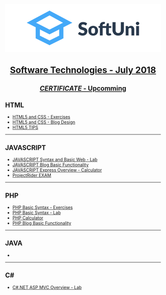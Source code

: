 <p align="center"><img src="https://github.com/blazarow09/ProgrammingBasicsWithCsharp/blob/master/img/logo.png"  /></p>

# <a href="https://softuni.bg/trainings/1940/software-technologies-july-2018"><p align="center">Software Technologies - July 2018<p></a>

## <p align="center"> <a href="" > *CERTIFICATE* - Upcomming </a> </p>

## HTML
* <a href="https://github.com/blazarow09/SoftwareTechnologies/tree/master/HTML/HTML5%20and%20CSS%20-%20Exercises" > HTML5 and CSS - Exercises </a>
* <a href="https://github.com/blazarow09/SoftwareTechnologies/tree/master/HTML/HTML5%20and%20CSS%20-%20Blog%20Design" > HTML5 and CSS - Blog Design </a>
* <a href="https://github.com/blazarow09/SoftwareTechnologies/blob/master/HTML/html%20tips.html" > HTML5 TIPS </a>
-------------------------------------------------------------------
## JAVASCRIPT
* <a href="https://github.com/blazarow09/SoftwareTechnologies/tree/master/JAVASCRIPT/JavaScript%20Syntax%20and%20Basic%20Web%20-%20Lab" > JAVASCRIPT Syntax and Basic Web - Lab</a>
* <a href="https://github.com/blazarow09/SoftwareTechnologies/tree/master/JAVASCRIPT/JavaScript%20Blog%20Basic%20Functionality" > JAVASCRIPT Blog Basic Functionality </a>
* <a href="https://github.com/blazarow09/SoftwareTechnologies/tree/master/JAVASCRIPT/JavaScript%20Express%20Overview%20-%20Calculator" > JAVASCRIPT Express Overview - Calculator </a>
* <a href="https://github.com/blazarow09/SoftwareTechnologies/tree/master/JAVASCRIPT/ProjectRider%20Exam%20JS" > ProjectRider EXAM</a>
-------------------------------------------------------------------
## PHP
* <a href="https://github.com/blazarow09/SoftwareTechnologies/tree/master/PHP/PHP%20Basic%20Syntax%20-%20Exercise" > PHP Basic Syntax - Exercises</a>
* <a href="https://github.com/blazarow09/SoftwareTechnologies/tree/master/PHP/PHP%20Basic%20Syntax%20-%20Lab" > PHP Basic Syntax - Lab</a>
* <a href="https://github.com/blazarow09/SoftwareTechnologies/tree/master/PHP/PHP%20Calculator" > PHP Calculator </a>
* <a href="https://github.com/blazarow09/SoftwareTechnologies/tree/master/PHP/PHP%20Blog%20Basic%20Functionality" > PHP Blog Basic Functionality </a>
-------------------------------------------------------------------
## JAVA
* <a href="" > </a>
-------------------------------------------------------------------
## C#
* <a href="https://github.com/blazarow09/SoftwareTechnologies/tree/master/CSharp" > C#.NET ASP MVC Overview - Lab </a>

[logo]: https://github.com/blazarow09/ProgrammingBasicsWithCsharp/blob/master/img/code-wizard-html.png "Logo Title Text 2"
